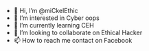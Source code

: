 - 👋 Hi, I’m @miCkelEthic
- 👀 I’m interested in Cyber oops
- 🌱 I’m currently learning CEH
- 💞️ I’m looking to collaborate on Ethical Hacker
- 📫 How to reach me contact on Facebook


<!---
Pride1-h/Pride1-h is a ✨ special ✨ repository because its `README.md` (this file) appears on your GitHub profile.
You can click the Preview link to take a look at your changes.
--->
